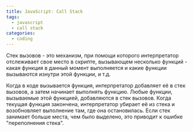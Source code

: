 ```yaml
---
title: JavaScript: Call Stack
tags: 
  - javascript
  - call stack
categories:
  - coding      
---
```


Стек вызовов - это механизм, при помощи которого интерпретатор отслеживает свое место в скрипте, 
вызывающем несколько функций - какая функция в данный момент выполняется и какие функции вызываются изнутри этой функции, и т.д.

Когда в коде вызывается функция, интерпретатор добавляет её в стек вызовов, а затем начинает выполнять функцию.
Любые функции, вызываемые этой функцией, добавляются в стек вызовов.
Когда текущая функция закончена, интерпретатор убирает её из стека и возобновляет выполнение там, где она остановилась.
Если стек занимает больше места, чем было выделено, это приводит к ошибке "переполнения стека".
